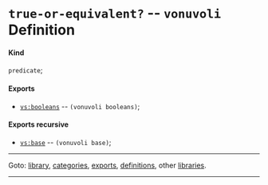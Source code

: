 

<a id='definition__vonuvoli__true-or-equivalent_3f'></a>

# `true-or-equivalent?` -- `vonuvoli` Definition


<a id='definition__vonuvoli__true-or-equivalent_3f__kind'></a>

#### Kind

`predicate`;


<a id='definition__vonuvoli__true-or-equivalent_3f__exports'></a>

#### Exports

 * [`vs:booleans`](../../vonuvoli/exports/vs_3a_booleans.md#export__vonuvoli__vs_3a_booleans) -- `(vonuvoli booleans)`;


<a id='definition__vonuvoli__true-or-equivalent_3f__exports-recursive'></a>

#### Exports recursive

 * [`vs:base`](../../vonuvoli/exports/vs_3a_base.md#export__vonuvoli__vs_3a_base) -- `(vonuvoli base)`;

----

Goto: [library](../../vonuvoli/_index.md#library__vonuvoli), [categories](../../vonuvoli/categories/_index.md#toc__vonuvoli__categories), [exports](../../vonuvoli/exports/_index.md#toc__vonuvoli__exports), [definitions](../../vonuvoli/definitions/_index.md#toc__vonuvoli__definitions), other [libraries](../../_libraries.md#toc__libraries).

----

